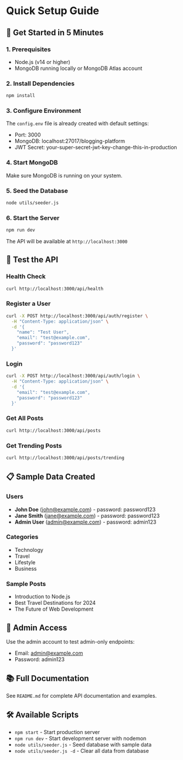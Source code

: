 # Quick Setup Guide

## 🚀 Get Started in 5 Minutes

### 1. Prerequisites
- Node.js (v14 or higher)
- MongoDB running locally or MongoDB Atlas account

### 2. Install Dependencies
```bash
npm install
```

### 3. Configure Environment
The `config.env` file is already created with default settings:
- Port: 3000
- MongoDB: localhost:27017/blogging-platform
- JWT Secret: your-super-secret-jwt-key-change-this-in-production

### 4. Start MongoDB
Make sure MongoDB is running on your system.

### 5. Seed the Database
```bash
node utils/seeder.js
```

### 6. Start the Server
```bash
npm run dev
```

The API will be available at `http://localhost:3000`

## 🧪 Test the API

### Health Check
```bash
curl http://localhost:3000/api/health
```

### Register a User
```bash
curl -X POST http://localhost:3000/api/auth/register \
  -H "Content-Type: application/json" \
  -d '{
    "name": "Test User",
    "email": "test@example.com",
    "password": "password123"
  }'
```

### Login
```bash
curl -X POST http://localhost:3000/api/auth/login \
  -H "Content-Type: application/json" \
  -d '{
    "email": "test@example.com",
    "password": "password123"
  }'
```

### Get All Posts
```bash
curl http://localhost:3000/api/posts
```

### Get Trending Posts
```bash
curl http://localhost:3000/api/posts/trending
```

## 📋 Sample Data Created

### Users
- **John Doe** (john@example.com) - password: password123
- **Jane Smith** (jane@example.com) - password: password123
- **Admin User** (admin@example.com) - password: admin123

### Categories
- Technology
- Travel
- Lifestyle
- Business

### Sample Posts
- Introduction to Node.js
- Best Travel Destinations for 2024
- The Future of Web Development

## 🔑 Admin Access

Use the admin account to test admin-only endpoints:
- Email: admin@example.com
- Password: admin123

## 📚 Full Documentation

See `README.md` for complete API documentation and examples.

## 🛠️ Available Scripts

- `npm start` - Start production server
- `npm run dev` - Start development server with nodemon
- `node utils/seeder.js` - Seed database with sample data
- `node utils/seeder.js -d` - Clear all data from database 